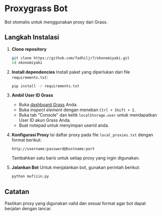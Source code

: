 # Proxygrass Bot
Bot otomatis untuk menggunakan proxy dari Grass.

## Langkah Instalasi
1. **Clone repository**
   ```bash
   git clone https://github.com/fadhiljr7/okonomiyaki.git
   cd okonomiyaki
   ```

2. **Install dependencies**
   Install paket yang diperlukan dari file `requirements.txt`:
   ```bash
   pip install -r requirements.txt
   ```

3. **Ambil User ID Grass**
   - Buka [dashboard Grass](https://www.grass.com) Anda.
   - Buka *inspect element* dengan menekan `Ctrl + Shift + I`.
   - Buka tab "Console" dan ketik `localStorage.user` untuk mendapatkan User ID akun Grass Anda.
   - Buat notepad untuk menyimpan userid anda.

4. **Konfigurasi Proxy**
   Isi daftar proxy pada file `local_proxies.txt` dengan format berikut:
   ```
   http://username:password@hostname:port
   ```
   Tambahkan satu baris untuk setiap proxy yang ingin digunakan.

5. **Jalankan Bot**
   Untuk menjalankan bot, gunakan perintah berikut:
   ```bash
   python mufiiin.py
   ```

## Catatan
Pastikan proxy yang digunakan valid dan sesuai format agar bot dapat berjalan dengan lancar.
